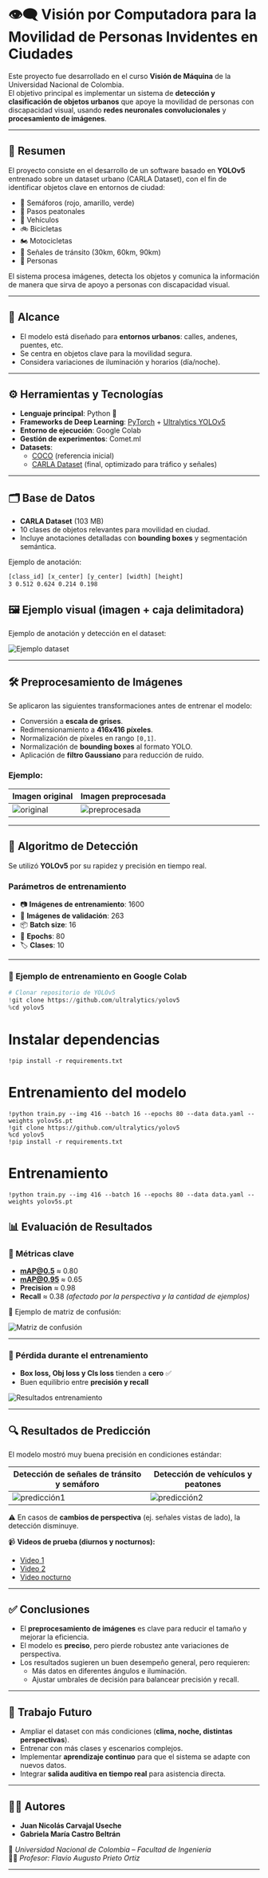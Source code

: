 # 👁️‍🗨️ Visión por Computadora para la Movilidad de Personas Invidentes en Ciudades  

Este proyecto fue desarrollado en el curso **Visión de Máquina** de la Universidad Nacional de Colombia.  
El objetivo principal es implementar un sistema de **detección y clasificación de objetos urbanos** que apoye la movilidad de personas con discapacidad visual, usando **redes neuronales convolucionales** y **procesamiento de imágenes**.  

---

## 📌 Resumen  
El proyecto consiste en el desarrollo de un software basado en **YOLOv5** entrenado sobre un dataset urbano (CARLA Dataset), con el fin de identificar objetos clave en entornos de ciudad:  

- 🚦 Semáforos (rojo, amarillo, verde)  
- 🚸 Pasos peatonales  
- 🚗 Vehículos  
- 🚲 Bicicletas  
- 🏍️ Motocicletas  
- 🚷 Señales de tránsito (30km, 60km, 90km)  
- 🚶 Personas  

El sistema procesa imágenes, detecta los objetos y comunica la información de manera que sirva de apoyo a personas con discapacidad visual.

---

## 🎯 Alcance  
- El modelo está diseñado para **entornos urbanos**: calles, andenes, puentes, etc.  
- Se centra en objetos clave para la movilidad segura.  
- Considera variaciones de iluminación y horarios (día/noche).  

---

## ⚙️ Herramientas y Tecnologías  

- **Lenguaje principal**: Python 🐍  
- **Frameworks de Deep Learning**: [PyTorch](https://pytorch.org/) + [Ultralytics YOLOv5](https://github.com/ultralytics/yolov5)  
- **Entorno de ejecución**: Google Colab  
- **Gestión de experimentos**: Comet.ml  
- **Datasets**:  
  - [COCO](https://cocodataset.org) (referencia inicial)  
  - [CARLA Dataset](https://www.kaggle.com/datasets/) (final, optimizado para tráfico y señales)  

---

## 🗂️ Base de Datos  

- **CARLA Dataset** (103 MB)  
- 10 clases de objetos relevantes para movilidad en ciudad.  
- Incluye anotaciones detalladas con **bounding boxes** y segmentación semántica.  

Ejemplo de anotación:  

```txt
[class_id] [x_center] [y_center] [width] [height]
3 0.512 0.624 0.214 0.198
```

## 🖼️ Ejemplo visual (imagen + caja delimitadora)

Ejemplo de anotación y detección en el dataset:

![Ejemplo dataset](docs/img/dataset_example.png)

---

## 🛠️ Preprocesamiento de Imágenes  

Se aplicaron las siguientes transformaciones antes de entrenar el modelo:  

- Conversión a **escala de grises**.  
- Redimensionamiento a **416x416 píxeles**.  
- Normalización de píxeles en rango `[0,1]`.  
- Normalización de **bounding boxes** al formato YOLO.  
- Aplicación de **filtro Gaussiano** para reducción de ruido.  

### Ejemplo:

| Imagen original | Imagen preprocesada |
|-----------------|----------------------|
| ![original](docs/img/original.png) | ![preprocesada](docs/img/preprocessed.png) |

---

## 🤖 Algoritmo de Detección  

Se utilizó **YOLOv5** por su rapidez y precisión en tiempo real.  

### Parámetros de entrenamiento  

- 📷 **Imágenes de entrenamiento**: 1600  
- 🧪 **Imágenes de validación**: 263  
- 📦 **Batch size**: 16  
- 🔁 **Epochs**: 80  
- 🏷️ **Clases**: 10  

---

### 🚀 Ejemplo de entrenamiento en Google Colab  

```python
# Clonar repositorio de YOLOv5
!git clone https://github.com/ultralytics/yolov5  
%cd yolov5
```

# Instalar dependencias
```
!pip install -r requirements.txt
```
# Entrenamiento del modelo
```
!python train.py --img 416 --batch 16 --epochs 80 --data data.yaml --weights yolov5s.pt
!git clone https://github.com/ultralytics/yolov5  
%cd yolov5
!pip install -r requirements.txt
```

# Entrenamiento
```
!python train.py --img 416 --batch 16 --epochs 80 --data data.yaml --weights yolov5s.pt
```

## 📊 Evaluación de Resultados  

### 🔹 Métricas clave  

- **mAP@0.5** ≈ 0.80  
- **mAP@0.95** ≈ 0.65  
- **Precision** ≈ 0.98  
- **Recall** ≈ 0.38 *(afectado por la perspectiva y la cantidad de ejemplos)*  

📌 Ejemplo de matriz de confusión:  

![Matriz de confusión](docs/img/confusion_matrix.png)  

---

### 🔹 Pérdida durante el entrenamiento  

- **Box loss, Obj loss y Cls loss** tienden a **cero** ✅  
- Buen equilibrio entre **precisión y recall**  

![Resultados entrenamiento](docs/img/train_results.png)  

---

## 🔍 Resultados de Predicción  

El modelo mostró muy buena precisión en condiciones estándar:  

| Detección de señales de tránsito y semáforo | Detección de vehículos y peatones |
|---------------------------------------------|----------------------------------|
| ![predicción1](docs/img/prediction1.png)    | ![predicción2](docs/img/prediction2.png) |

⚠️ En casos de **cambios de perspectiva** (ej. señales vistas de lado), la detección disminuye.  

📹 **Videos de prueba (diurnos y nocturnos):**  
- [Video 1](https://drive.google.com/file/d/1dYb0MZngtYF1aOs30iyHLgBVDCjSrcGb/view?usp=drive_link)  
- [Video 2](https://drive.google.com/file/d/1JtuEliXzeGDHh7GctchF1vozcavJTgXZ/view?usp=drive_link)  
- [Video nocturno](https://drive.google.com/file/d/1w4rRBnKMhH7vylNyhGoPzUjA0EoiaMLA/view?usp=drive_link)  

---

## ✅ Conclusiones  

- El **preprocesamiento de imágenes** es clave para reducir el tamaño y mejorar la eficiencia.  
- El modelo es **preciso**, pero pierde robustez ante variaciones de perspectiva.  
- Los resultados sugieren un buen desempeño general, pero requieren:  
  - Más datos en diferentes ángulos e iluminación.  
  - Ajustar umbrales de decisión para balancear precisión y recall.  

---

## 🔮 Trabajo Futuro  

- Ampliar el dataset con más condiciones (**clima, noche, distintas perspectivas**).  
- Entrenar con más clases y escenarios complejos.  
- Implementar **aprendizaje continuo** para que el sistema se adapte con nuevos datos.  
- Integrar **salida auditiva en tiempo real** para asistencia directa.  

---

## 👨‍💻 Autores  

- **Juan Nicolás Carvajal Useche**  
- **Gabriela María Castro Beltrán**  

📍 *Universidad Nacional de Colombia – Facultad de Ingeniería*  
👨‍🏫 *Profesor: Flavio Augusto Prieto Ortiz*  

---
